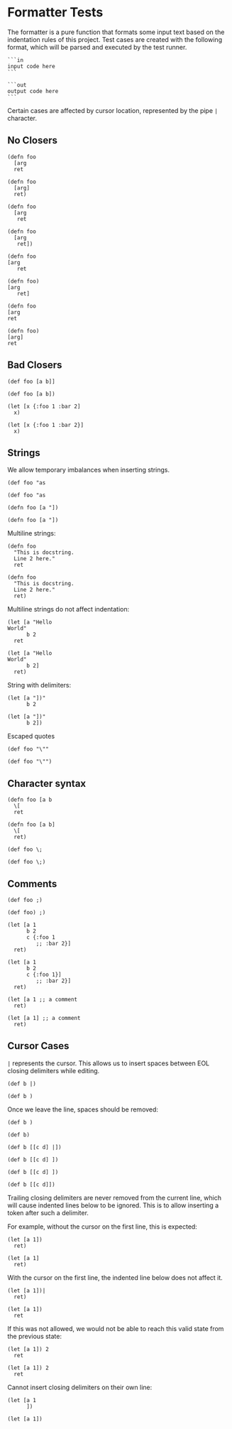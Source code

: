 # Formatter Tests

The formatter is a pure function that formats some input text based on the
indentation rules of this project.  Test cases are created with the following
format, which will be parsed and executed by the test runner.

    ```in
    input code here
    ```

    ```out
    output code here
    ```

Certain cases are affected by cursor location, represented by the pipe `|`
character.


## No Closers

```in
(defn foo
  [arg
  ret
```

```out
(defn foo
  [arg]
  ret)
```

```in
(defn foo
  [arg
   ret
```

```out
(defn foo
  [arg
   ret])
```

```in
(defn foo
[arg
   ret
```

```out
(defn foo)
[arg
   ret]
```

```in
(defn foo
[arg
ret
```

```out
(defn foo)
[arg]
ret
```

## Bad Closers

```in
(def foo [a b]]
```

```out
(def foo [a b])
```

```in
(let [x {:foo 1 :bar 2]
  x)
```

```out
(let [x {:foo 1 :bar 2}]
  x)
```

## Strings

We allow temporary imbalances when inserting strings.

```in
(def foo "as
```

```out
(def foo "as
```

```in
(defn foo [a "])
```

```out
(defn foo [a "])
```

Multiline strings:

```in
(defn foo
  "This is docstring.
  Line 2 here."
  ret
```

```out
(defn foo
  "This is docstring.
  Line 2 here."
  ret)
```

Multiline strings do not affect indentation:

```in
(let [a "Hello
World"
      b 2
  ret
```

```out
(let [a "Hello
World"
      b 2]
  ret)
```

String with delimiters:

```in
(let [a "])"
      b 2
```

```out
(let [a "])"
      b 2])
```

Escaped quotes

```in
(def foo "\""
```

```out
(def foo "\"")
```

## Character syntax

```in
(defn foo [a b
  \[
  ret
```

```out
(defn foo [a b]
  \[
  ret)
```

```in
(def foo \;
```

```out
(def foo \;)
```

## Comments

```in
(def foo ;)
```

```out
(def foo) ;)
```

```in
(let [a 1
      b 2
      c {:foo 1
         ;; :bar 2}]
  ret)
```

```out
(let [a 1
      b 2
      c {:foo 1}]
         ;; :bar 2}]
  ret)
```

```in
(let [a 1 ;; a comment
  ret)
```

```out
(let [a 1] ;; a comment
  ret)
```

## Cursor Cases

`|` represents the cursor.  This allows us to insert spaces between EOL closing
delimiters while editing.

```in
(def b |)
```

```out
(def b )
```

Once we leave the line, spaces should be removed:

```in
(def b )
```

```out
(def b) 
```

```in
(def b [[c d] |])
```

```out
(def b [[c d] ])
```

```in
(def b [[c d] ])
```

```out
(def b [[c d]])
```

Trailing closing delimiters are never removed from the current line, which will
cause indented lines below to be ignored.  This is to allow inserting a token
after such a delimiter.

For example, without the cursor on the first line, this is expected:

```in
(let [a 1])
  ret)
```

```out
(let [a 1]
  ret)
```

With the cursor on the first line, the indented line below does not affect it.

```in
(let [a 1])|
  ret)
```

```out
(let [a 1])
  ret
```

If this was not allowed, we would not be able to reach this valid state from
the previous state:

```in
(let [a 1]) 2
  ret
```

```out
(let [a 1]) 2
  ret
```

Cannot insert closing delimiters on their own line:

```in
(let [a 1
      ])
```

```out
(let [a 1])
      
```


